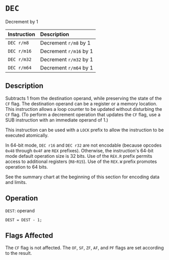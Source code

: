 # `DEC`
Decrement by 1

| Instruction | Description            |
| :---------- | :--------------------- |
| `DEC r/m8`  | Decrement `r/m8` by 1  |
| `DEC r/m16` | Decrement `r/m16` by 1 |
| `DEC r/m32` | Decrement `r/m32` by 1 |
| `DEC r/m64` | Decrement `r/m64` by 1 |

## Description
Subtracts 1 from the destination operand, while preserving the state of the `CF` flag. The destination operand can be a register or a memory location. This instruction allows a loop counter to be updated without disturbing the `CF` flag. (To perform a decrement operation that updates the `CF` flag, use a SUB instruction with an immediate operand of 1.)

This instruction can be used with a `LOCK` prefix to allow the instruction to be executed atomically.

In 64-bit mode, `DEC r16` and `DEC r32` are not encodable (because opcodes `0x48` through `0x4F` are `REX` prefixes). Otherwise, the instruction's 64-bit mode default operation size is 32 bits. Use of the `REX.R` prefix permits access to additional registers (`R8`-`R15`). Use of the `REX.W` prefix promotes operation to 64 bits.

See the summary chart at the beginning of this section for encoding data and limits.

## Operation
`DEST`: operand
```rust,ignore
DEST = DEST - 1;
```

## Flags Affected
The `CF` flag is not affected. The `OF`, `SF`, `ZF`, `AF`, and `PF` flags are set according to the result.
